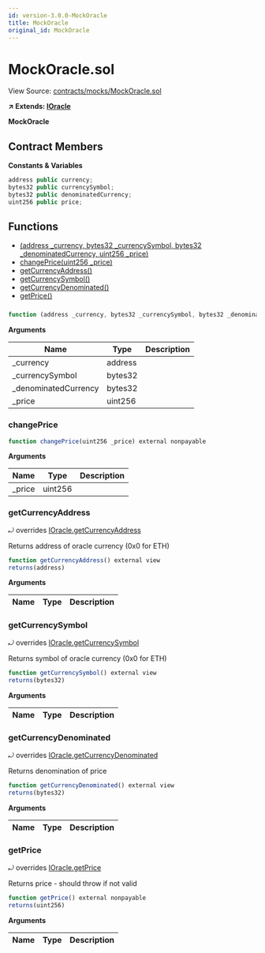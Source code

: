```yaml
---
id: version-3.0.0-MockOracle
title: MockOracle
original_id: MockOracle
---
```


# MockOracle.sol

View Source: [contracts/mocks/MockOracle.sol](../../../contracts/mocks/MockOracle.sol)

**↗ Extends: [IOracle](IOracle.md)**

**MockOracle**

## Contract Members
**Constants & Variables**

```js
address public currency;
bytes32 public currencySymbol;
bytes32 public denominatedCurrency;
uint256 public price;

```

## Functions

- [(address _currency, bytes32 _currencySymbol, bytes32 _denominatedCurrency, uint256 _price)](#)
- [changePrice(uint256 _price)](#changeprice)
- [getCurrencyAddress()](#getcurrencyaddress)
- [getCurrencySymbol()](#getcurrencysymbol)
- [getCurrencyDenominated()](#getcurrencydenominated)
- [getPrice()](#getprice)

### 

```js
function (address _currency, bytes32 _currencySymbol, bytes32 _denominatedCurrency, uint256 _price) public nonpayable
```

**Arguments**

| Name        | Type           | Description  |
| ------------- |------------- | -----|
| _currency | address |  | 
| _currencySymbol | bytes32 |  | 
| _denominatedCurrency | bytes32 |  | 
| _price | uint256 |  | 

### changePrice

```js
function changePrice(uint256 _price) external nonpayable
```

**Arguments**

| Name        | Type           | Description  |
| ------------- |------------- | -----|
| _price | uint256 |  | 

### getCurrencyAddress

⤾ overrides [IOracle.getCurrencyAddress](IOracle.md#getcurrencyaddress)

Returns address of oracle currency (0x0 for ETH)

```js
function getCurrencyAddress() external view
returns(address)
```

**Arguments**

| Name        | Type           | Description  |
| ------------- |------------- | -----|

### getCurrencySymbol

⤾ overrides [IOracle.getCurrencySymbol](IOracle.md#getcurrencysymbol)

Returns symbol of oracle currency (0x0 for ETH)

```js
function getCurrencySymbol() external view
returns(bytes32)
```

**Arguments**

| Name        | Type           | Description  |
| ------------- |------------- | -----|

### getCurrencyDenominated

⤾ overrides [IOracle.getCurrencyDenominated](IOracle.md#getcurrencydenominated)

Returns denomination of price

```js
function getCurrencyDenominated() external view
returns(bytes32)
```

**Arguments**

| Name        | Type           | Description  |
| ------------- |------------- | -----|

### getPrice

⤾ overrides [IOracle.getPrice](IOracle.md#getprice)

Returns price - should throw if not valid

```js
function getPrice() external nonpayable
returns(uint256)
```

**Arguments**

| Name        | Type           | Description  |
| ------------- |------------- | -----|


